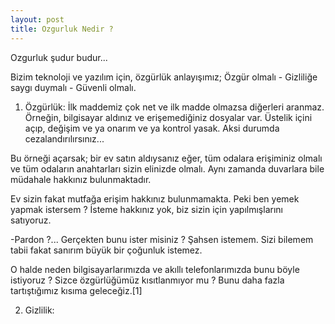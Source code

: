 ```yaml
---
layout: post
title: Ozgurluk Nedir ?
---
```


Ozgurluk şudur budur...

Bizim teknoloji ve yazılım için, özgürlük anlayışımız; Özgür olmalı - Gizliliğe saygı duymalı - Güvenli olmalı.

1) Özgürlük: İlk maddemiz çok net ve ilk madde olmazsa diğerleri aranmaz. Örneğin, bilgisayar aldınız ve erişemediğiniz dosyalar var. Üstelik içini açıp, değişim ve ya onarım ve ya kontrol yasak. Aksi durumda cezalandırılırsınız...

Bu örneği açarsak; bir ev satın aldıysanız eğer, tüm odalara erişiminiz olmalı ve tüm odaların anahtarları sizin elinizde olmalı. Aynı zamanda duvarlara bile müdahale hakkınız bulunmaktadır.

Ev sizin fakat mutfağa erişim hakkınız bulunmamakta. Peki ben yemek yapmak istersem ? İsteme hakkınız yok, biz sizin için yapılmışlarını satıyoruz.

-Pardon ?... Gerçekten bunu ister misiniz ? Şahsen istemem. Sizi bilemem tabii fakat sanırım büyük bir çoğunluk istemez. 

O halde neden bilgisayarlarımızda ve akıllı telefonlarımızda bunu böyle istiyoruz ? Sizce özgürlüğümüz kısıtlanmıyor mu ? Bunu daha fazla tartıştığımız kısıma geleceğiz.[1] 



2) Gizlilik:
